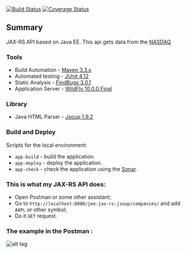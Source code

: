 [![Build Status](https://travis-ci.org/OKaluzny/jee-jax-rs-jsoup.svg?branch=master)](https://travis-ci.org/OKaluzny/jee-jax-rs-jsoup)
[![Coverage Status](https://coveralls.io/repos/github/OKaluzny/jax-rs-parser-nasdaq/badge.svg?branch=master)](https://coveralls.io/github/OKaluzny/jax-rs-parser-nasdaq?branch=master)
## Summary

JAX-RS API based on Java EE.
This api gets data from the [NASDAQ](http://www.nasdaq.com/symbol/ibm/real-time)

### Tools

* Build Automation - [Maven 3.3.x](https://maven.apache.org/)
* Automated testing - [JUnit 4.12](http://junit.org/junit4/)
* Static Analysis - [FindBugs 3.0.1](http://findbugs.sourceforge.net/)
* Application Server - [WildFly 10.0.0.Final](http://wildfly.org/)

### Library

* Java HTML Parser - [Jsoup 1.9.2](https://jsoup.org/)

### Build and Deploy

Scripts for the local environment:

* `app-build` - build the application.
* `app-deploy` - deploy the application.
* `app-check` - check the application using the [Sonar](http://www.sonarqube.org/).

### This is what my JAX-RS API does:

* Open Postman or some other assistant;
* Go to `http://localhost:8080/jee-jax-rs-jsoup/companies/` and add `AAPL` or other symbol;
* Do it `GET` request.

### The example in the Postman :

![alt tag](http://i.piccy.info/i9/5dee22ad330d3d02cb5e3fe1eb050050/1479811748/61026/1085055/jax_rs.jpg)
